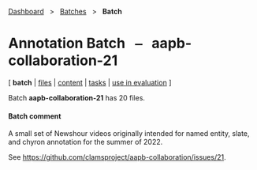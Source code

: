 [Dashboard](../../index.md)  &nbsp; > &nbsp; [Batches](../index.md)  &nbsp; > &nbsp; ****Batch**** 
# Annotation Batch &nbsp; ⎯ &nbsp; aapb-collaboration-21

\[ **batch** | [files](files.md) | [content](content.md) | [tasks](tasks.md) | [use in evaluation](evaluation.md) \]

Batch **aapb-collaboration-21** has 20 files.

#### Batch comment

A small set of Newshour videos originally intended for named entity, slate,
and chyron annotation for the summer of 2022.


See https://github.com/clamsproject/aapb-collaboration/issues/21.
